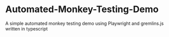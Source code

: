 # Automated-Monkey-Testing-Demo
A simple automated monkey testing demo using Playwright and gremlins.js written in typescript
